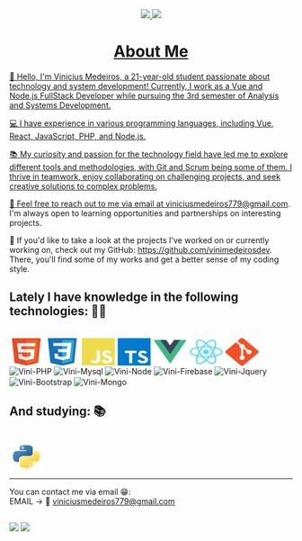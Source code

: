 

<div align="center">
  <a href="https://github.com/vinimedeirosdev">
  <img height="180em" src="https://github-readme-stats.vercel.app/api?username=vinimedeirosdev&show_icons=true&theme=radical&include_all_commits=true&count_private=true"/>
  <img height="180em" src="https://github-readme-stats.vercel.app/api/top-langs/?username=vinimedeirosdev&layout=compact&langs_count=7&theme=radical"/>
</div>
  
 <div align="center">
   <h1>About Me</h1>
 </div>
  
👋 Hello, I'm Vinicius Medeiros, a 21-year-old student passionate about technology and system development! Currently, I work as a Vue and Node.js FullStack Developer while pursuing the 3rd semester of Analysis and Systems Development.

💻 I have experience in various programming languages, including Vue, React, JavaScript, PHP, and Node.js.

📚 My curiosity and passion for the technology field have led me to explore different tools and methodologies, with Git and Scrum being some of them. I thrive in teamwork, enjoy collaborating on challenging projects, and seek creative solutions to complex problems.

📧 Feel free to reach out to me via email at viniciusmedeiros779@gmail.com. I'm always open to learning opportunities and partnerships on interesting projects.

🔗 If you'd like to take a look at the projects I've worked on or currently working on, check out my GitHub: https://github.com/vinimedeirosdev. There, you'll find some of my works and get a better sense of my coding style.
<br>
 
## Lately I have knowledge in the following technologies: 👩‍💻 

<div style="display: inline_block"><br>
  <img align="center" alt="Vini-HTML" height="50" width="60" src="https://raw.githubusercontent.com/devicons/devicon/master/icons/html5/html5-original.svg">
  <img align="center" alt="Vini-CSS" height="50" width="60" src="https://raw.githubusercontent.com/devicons/devicon/master/icons/css3/css3-original.svg">
  <img align="center" alt="Vini-Js" height="50" width="60" src="https://raw.githubusercontent.com/devicons/devicon/master/icons/javascript/javascript-plain.svg">
  <img align="center" alt="Vini-Ts" height="50" width="60" src="https://raw.githubusercontent.com/devicons/devicon/master/icons/typescript/typescript-original.svg">
  <img align="center" alt="Vini-Vue" height="50" width="60" src="https://raw.githubusercontent.com/devicons/devicon/master/icons/vuejs/vuejs-original.svg">
  <img align="center" alt="Vini-React" height="50" width="60" src="https://raw.githubusercontent.com/devicons/devicon/master/icons/react/react-original.svg">
  <img align="center" alt="Vini-Git" height="50" width="60" src="https://raw.githubusercontent.com/devicons/devicon/master/icons/git/git-original.svg">
  <img align="center" alt="Vini-PHP" height="50" width="60" src="https://cdn.jsdelivr.net/gh/devicons/devicon/icons/php/php-original.svg" />
  <img align="center" alt="Vini-Mysql" height="50" width="60" src="https://cdn.jsdelivr.net/gh/devicons/devicon/icons/mysql/mysql-original.svg" />
  <img align="center" alt="Vini-Node" height="50" width="60" src="https://cdn.jsdelivr.net/gh/devicons/devicon/icons/nodejs/nodejs-original.svg" />
  <img align="center" alt="Vini-Firebase" height="50" width="60" src="https://cdn.jsdelivr.net/gh/devicons/devicon/icons/firebase/firebase-plain-wordmark.svg" />
  <img align="center" alt="Vini-Jquery" height="50" width="60" src="https://cdn.jsdelivr.net/gh/devicons/devicon/icons/jquery/jquery-plain-wordmark.svg" />
  <img align="center" alt="Vini-Bootstrap" height="50" width="60" src="https://cdn.jsdelivr.net/gh/devicons/devicon/icons/bootstrap/bootstrap-original-wordmark.svg" />
  <img align="center" alt="Vini-Mongo" height="50" width="60" src="https://cdn.jsdelivr.net/gh/devicons/devicon/icons/mongodb/mongodb-plain-wordmark.svg" /> 
<br>

## And studying: 📚

<div style="display: inline_block"><br>
<img align="center" alt="Vini-Python" height="50" width="60" src="https://raw.githubusercontent.com/devicons/devicon/master/icons/python/python-original.svg">
  
<hr>
  
You can contact me via email 😁:
<br>
EMAIL -> 📩 viniciusmedeiros779@gmail.com
  
  ##
 
<div> 
  <a href = "mailto:viniciusmedeiros779@gmail.com"><img src="https://img.shields.io/badge/-Gmail-%23333?style=for-the-badge&logo=gmail&logoColor=red" target="_blank"></a>
  <a href="https://www.linkedin.com/in/viniciusmedeiros19/" target="_blank"><img src="https://img.shields.io/badge/-LinkedIn-%230077B5?style=for-the-badge&logo=linkedin&logoColor=white" target="_blank"></a> 

</div>
